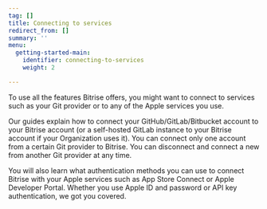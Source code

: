 ```yaml
---
tag: []
title: Connecting to services
redirect_from: []
summary: ''
menu:
  getting-started-main:
    identifier: connecting-to-services
    weight: 2

---
```

To use all the features Bitrise offers, you might want to connect to services such as your Git provider or to any of the Apple services you use. 

Our guides explain how to connect your GitHub/GitLab/Bitbucket account to your Bitrise account (or a self-hosted GitLab instance to your Bitrise account if your Organization uses it). You can connect only one account from a certain Git provider to Bitrise. You can disconnect and connect a new from another Git provider at any time.

You will also learn what authentication methods you can use to connect Bitrise with your Apple services such as App Store Connect or Apple Developer Portal. Whether you use Apple ID and password or API key authentication, we got you covered.
